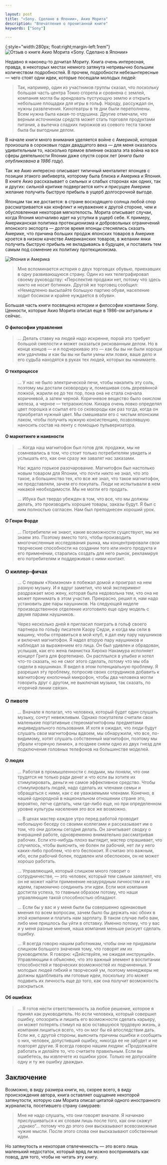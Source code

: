 ```yaml
---

layout: post
title: "«Sony. Сделано в Японии», Акио Морита"
description: "Впечатления о прочитанной книге"
keywords: ["Sony"]

---
```


{:style="width:280px; float:right;margin-left:1rem"}
![Отзыв о книге Акио Морита «Sony. Сделано в Японии»](/assets/articles-assets/akio-morita_sony.jpg)

Недавно я наконец-то дочитал Мориту. Книга очень интересная, правда, в некоторых местах немного затянута непривычно большим количеством подробностей. В прочем, подробности небезынтересные — чего стоят одни идеи,
которые посещали молодых людей:

> Так, например, один из участников группы сказал, что поскольку большая часть центра Токио сгорела и сровнена с землей, компания могла бы арендовать пустующую землю и открыть небольшие площадки для игры в гольф. Народу, рассуждал он, нужны развлечения. Кинотеатры в те дни были переполнены. Всем нужна была какая-то отдушина. Другие отмечали, что верным источником средств может стать торговля продуктами питания, а выпечка сладких пирожков из соевого теста также была бы выгодным делом.

В начале книги много внимания уделяется войне с Америкой, которая произошла в сороковых годах двадцатого века — для меня оказалось удивительным то, насколько прямое влияние оказала эта война на все сферы деятельности Японии даже спустя сорок лет (_книга была опубликована в 1986 году_). 

Так же Акио интересно описывает типичный менталитет японцев с позиции этакого амбиверта, которому была близка и Америка и Япония. В книге Акио рассказывает о сильных и слабых сторонах как одних, так и других: сильной критике подвергается китч и присущее Америке желание получить быструю прибыль в ущерб долгосрочной выгоде. 

Японцам так же достается: в стране восходящего солнца любой спор рассматривается как конфликт и неуважение к другой стороне, чем и обусловленная некоторая мягкотелость. Морита описывает случаи, когда Япония молчаливо идет на уступки в ущерб себе. К примеру, Американская политика протекционизма и добровольных ограничений японского экспорта — долгое время японцы стеснялись сказать Америке, что причина больших продаж японских товаров в Америке кроется в низком качестве Американских товаров, в желании янки получить быструю прибыль не вкладываясь в будущее, и поставить тем самым под сомнение их политику протекционизма.

![Япония и Америка](/assets/articles-assets/america-vs-japan.jpg)

> Мне вспоминается история о двух торговцах обувью, приехавших в одну развивающуюся страну. Один из них телеграфировал своему руководству: «Перспектив продажи нет, потому что здесь никто не носит ботинки». Другой же торговец сообщил: «Немедленно высылайте большую партию обуви, население ходит босиком и крайне нуждается в обуви».

Большая часть книги посвящена истории и философии компании Sony. Ценности, которые Акио Морита описал еще в 1986-ом актуальны и сейчас. 

#### О философии управления

> … Делать ставку на людей надо искренне, порой это требует большой смелости и может оказаться рискованным делом. Но в конце концов — и я подчеркиваю это — как бы вы ни были хороши или удачливы и как бы вы ни были умны или ловки, ваше дело и его судьба находятся в руках тех людей, которых вы нанимаете.

#### О техпроцессе

> … У нас не было электрической печи, чтобы накалить эту соль, поэтому мы достали сковородку и, помешивая соль деревянной ложкой, жарили ее до тех пор, пока она не стала сначала коричневой, а затем черной. Коричневое вещество было окислом железа, а черное — тетраокислом. Кихара очень ловко определял цвет порошка и ссыпал его со сковороды как раз тогда, когда он приобретал нужный цвет. Мы смешивали его с чистым японским лаком, чтобы получить нужную консистенцию, позволявшую наносить состав на ленту с помощью пульверизатора.

#### О маркетинге и наивности

> … Когда наш магнитофон был готов для. продажи, мы не сомневались в том, что стоит только потребителям увидеть и услышать его, как они сразу же завалят нас заказами.
>
> Нас ждало горькое разочарование. Магнитофон был настолько новым товаром для Японии, что почти никто не знал, что это такое, а большинство тех, кто все же знал, что такое магнитофон, не представляли, зачем его покупать. Люди не испытывали в нем никакой необходимости. Мы не могли его продать.
>
> … Ибука был твердо убежден в том, что все, что мы должны делать, это производить хорошие товары, заказы будут. Я был с ним полностью согласен. Нам был преподнесен хороший урок.

#### О Генри Форде

> … Потребители не знают, какие возможности существуют, мы же знаем это. Поэтому вместо того, чтобы производить многочисленные исследования рынка, мы концентрировали свои творческие способности на создании того или иного продукта и его применении, старались создать для него рынок, рекламируя его потребителям и поддерживая с ними контакт.

### О киллер-фичах

> … С первым «Уокмэном» я побежал домой и проиграл на нем разную музыку. И я вдруг заметил, что мой эксперимент раздражает мою жену, которая была недовольна тем, что она не может принимать в этом участия. Прекрасно, решил я, нам надо установить две пары наушников. На следующей неделе производственное отделение изготовило еще одну модель с двумя парами наушников.
>
> Через несколько дней я пригласил поиграть в гольф своего партнера по гольфу писателя Каору Седзи, и когда мы сели в машину, чтобы отправиться в мой клуб, я дал ему пару наушников и включил магнитофон. Я надел вторую пару наушников и наблюдал за выражением его лица. Он был удивлен и обрадован, услышав, как его жена пианистка Хироко Накамура исполняет концерт Грига для фортепиано. Он расплылся в улыбке и хотел что-то сказать, но не смог этого сделать, потому что мы оба сидели в наушниках. Я видел в этом потенциальную проблему. Я разрешил эту проблему, попросив своих сотрудников добавить к магнитофону кнопочный микрофон, чтобы два человека могли говорить друг с другом, не выключая музыки, так сказать, по «горячей линии связи».

### О пивоте

> … Вначале я полагал, что человека, который будет один слушать музыку, сочтут невежливым. Однако покупатели считали свои маленькие портативные стереомагнитофоны предметами индивидуального пользования. И хотя я ожидал, что люди будут слушать свои магнитофоны вдвоем, мы обнаружили, что все, по-видимому, хотят слушать собственный магнитофон, поэтому мы убрали «горячую линию», а позднее сняли одно из двух гнезд для подключения головных телефонов на большинстве моделей. 

#### О людях

> … Работая в промышленности с людьми, мы поняли, что они трудятся не только ради денег и что если вы хотите их стимулировать, деньги не самое эффективное средство. Чтобы стимулировать людей, надо сделать их членами семьи и обращаться с ними, как с ее уважаемыми членами. Конечно, в нашей однородной в национальном отношении стране это, вероятно, легче сделать, чем где-либо еще, но при определенном уровне культуры населения это все же возможно.
>
> … В цехах мастер каждое утро перед работой проводит небольшую беседу со своими коллегами и рассказывает им о том, что они должны сегодня делать. Он зачитывает сводку о вчерашней работе, одновременно внимательно рассматривая рабочих. Если кто-нибудь плохо выглядит, мастер спрашивает, что случилось, чтобы выяснить, не болен ли рабочий, нет ли у него каких-либо проблем, что его беспокоит. Я считаю это важным, ибо, если рабочий болен, подавлен или обеспокоен, он не может хорошо работать.
>
> … Управляющий, который слишком много говорит о сотрудничестве, — это человек, который тем самым заявляет, что он не может найти применение незаурядным личностям и их идеям, гармонично соединить эти идеи. Если моя компания достигла успеха, то главным образом потому, что наши управляющие такой способностью обладают.
>
> … Если бы у вас и у меня были бы совершенно одинаковые мнения по всем вопросам, зачем было бы держать нас обоих в этой компании и платить нам зарплату. В таком случае либо вам, либо мне пришлось бы уйти в отставку. Именно потому, что у вас и у меня разные мнения, наша компания меньше рискует сделать ошибку.
>
> … Я всегда говорю нашим работникам, чтобы они не придавали слишком большого значения тому, что говорят им их руководители. Я говорю: «Действуйте, не ожидая инструкций». Управляющим я объясняю, что это важный элемент в воспитании способностей и творческих возможностей их подчиненных. У молодых людей гибкий и творческий ум, поэтому менеджеры не должны вдалбливать им готовые идеи, поскольку это может подавить их личность еще до того, как она получит возможность раскрыться.

#### Об ошибках

> … Я готов нести ответственность за любое решение, которое я принял как руководитель. Но если человека, который совершил ошибку, опозорить и лишить его возможности сделать карьеру, он может потерять стимул на всю оставшуюся трудовую жизнь, а компания лишиться всего, что он мог бы ей впоследствии дать. Если же, с другой стороны, выяснить причины ошибки и сообщить о них, человек, допустивший ошибку, никогда ее не забудет и не повторят другие. Я всегда говорю нашим людям: «Продолжайте работать и делайте то, что считаете правильным. Если вы ошибетесь, вы извлечете из ошибки урок. Только не допускайте одну и ту же ошибку дважды».

## Заключение 

Возможно, в виду размера книги, но, скорее всего, в виду происхождения автора, книга оставляет ощущение некоторой затянутости, которую сам Морита описал
цитатой одного иностранного журналиста, посетившего страну самураев:

> Мне не надо слушать, что они говорят вначале. Я начинаю прислушиваться к их словам лишь после того, как они скажут „однако“… потому что до этого они высказывают всевозможные чужие мысли. После этого слова они высказывают собственные идеи.

Но затянутость и некоторая отвлеченность — это всего лишь маленький недостаток, который вряд ли можно воспринимать как повод, для того, чтобы не читать эту книгу.